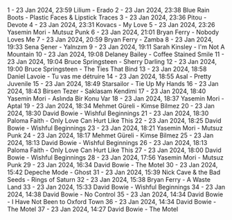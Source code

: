 1 - 23 Jan 2024, 23:59	Lilium - Erado
2 - 23 Jan 2024, 23:38	Blue Rain Boots - Plastic Faces & Lipstick Traces
3 - 23 Jan 2024, 23:36	Pitou - Devote
4 - 23 Jan 2024, 23:31	Kovacs - My Love
5 - 23 Jan 2024, 23:26	Yasemin Mori - Mutsuz Punk
6 - 23 Jan 2024, 21:01	Bryan Ferry - Nobody Loves Me
7 - 23 Jan 2024, 20:59	Bryan Ferry - Zamba
8 - 23 Jan 2024, 19:33	Sena Şener - Yalnızım
9 - 23 Jan 2024, 19:11	Sarah Kinsley - I'm Not A Mountain
10 - 23 Jan 2024, 19:08	Delaney Bailey - Coffee Stained Smile
11 - 23 Jan 2024, 19:04	Bruce Springsteen - Sherry Darling
12 - 23 Jan 2024, 19:00	Bruce Springsteen - The Ties That Bind
13 - 23 Jan 2024, 18:58	Daniel Lavoie - Tu vas me détruire
14 - 23 Jan 2024, 18:55	Asal - Pretty Juvenile
15 - 23 Jan 2024, 18:49	Starsailor - Tie Up My Hands
16 - 23 Jan 2024, 18:43	Birsen Tezer - Saklasam Kendimi
17 - 23 Jan 2024, 18:40	Yasemin Mori - Aslında Bir Konu Var
18 - 23 Jan 2024, 18:37	Yasemin Mori - Aptal
19 - 23 Jan 2024, 18:34	Mehmet Güreli - Kimse Bilmez
20 - 23 Jan 2024, 18:30	David Bowie - Wishful Beginnings
21 - 23 Jan 2024, 18:30	Paloma Faith - Only Love Can Hurt Like This
22 - 23 Jan 2024, 18:25	David Bowie - Wishful Beginnings
23 - 23 Jan 2024, 18:21	Yasemin Mori - Mutsuz Punk
24 - 23 Jan 2024, 18:17	Mehmet Güreli - Kimse Bilmez
25 - 23 Jan 2024, 18:13	David Bowie - Wishful Beginnings
26 - 23 Jan 2024, 18:13	Paloma Faith - Only Love Can Hurt Like This
27 - 23 Jan 2024, 18:00	David Bowie - Wishful Beginnings
28 - 23 Jan 2024, 17:56	Yasemin Mori - Mutsuz Punk
29 - 23 Jan 2024, 16:34	David Bowie - The Motel
30 - 23 Jan 2024, 15:42	Depeche Mode - Ghost
31 - 23 Jan 2024, 15:39	Nick Cave & the Bad Seeds - Rings of Saturn
32 - 23 Jan 2024, 15:38	Bryan Ferry - A Waste Land
33 - 23 Jan 2024, 15:33	David Bowie - Wishful Beginnings
34 - 23 Jan 2024, 14:38	David Bowie - No Control
35 - 23 Jan 2024, 14:34	David Bowie - I Have Not Been to Oxford Town
36 - 23 Jan 2024, 14:34	David Bowie - The Motel
37 - 23 Jan 2024, 14:27	David Bowie - The Motel
